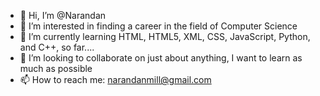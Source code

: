 - 👋 Hi, I’m @Narandan
- 👀 I’m interested in finding a career in the field of Computer Science
- 🌱 I’m currently learning HTML, HTML5, XML, CSS, JavaScript, Python, and C++, so far....
- 💞️ I’m looking to collaborate on just about anything, I want to learn as much as possible
- 📫 How to reach me: narandanmill@gmail.com

<!---
Narandan/Narandan is a ✨ special ✨ repository because its `README.md` (this file) appears on your GitHub profile.
You can click the Preview link to take a look at your changes.
--->
